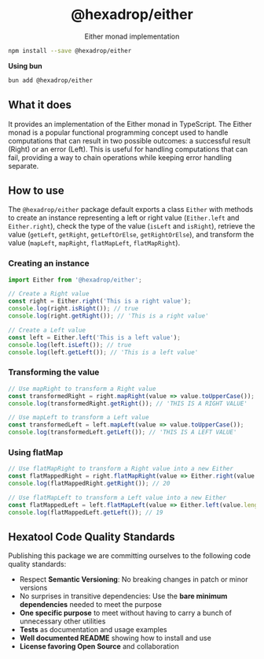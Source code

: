 <h1 align="center">
  @hexadrop/either
</h1>

<p align="center">
    Either monad implementation
</p>

```bash
npm install --save @hexadrop/either
```

**Using bun**

```bash
bun add @hexadrop/either
```

## What it does

It provides an implementation of the Either monad in TypeScript. The Either monad is a popular
functional programming concept used to handle computations that can result in two possible outcomes:
a successful result (Right) or an error (Left). This is useful for handling computations that can fail,
providing a way to chain operations while keeping error handling separate.

## How to use

The `@hexadrop/either` package default exports a class `Either` with methods to create an instance
representing a left or right value (`Either.left` and `Either.right`),
check the type of the value (`isLeft` and `isRight`),
retrieve the value (`getLeft`, `getRight`, `getLeftOrElse`, `getRightOrElse`),
and transform the value (`mapLeft`, `mapRight`, `flatMapLeft`, `flatMapRight`).

### Creating an instance

```typescript
import Either from '@hexadrop/either';

// Create a Right value
const right = Either.right('This is a right value');
console.log(right.isRight()); // true
console.log(right.getRight()); // 'This is a right value'

// Create a Left value
const left = Either.left('This is a left value');
console.log(left.isLeft()); // true
console.log(left.getLeft()); // 'This is a left value'
```

### Transforming the value

```typescript
// Use mapRight to transform a Right value
const transformedRight = right.mapRight(value => value.toUpperCase());
console.log(transformedRight.getRight()); // 'THIS IS A RIGHT VALUE'

// Use mapLeft to transform a Left value
const transformedLeft = left.mapLeft(value => value.toUpperCase());
console.log(transformedLeft.getLeft()); // 'THIS IS A LEFT VALUE'
```

### Using flatMap

```typescript
// Use flatMapRight to transform a Right value into a new Either
const flatMappedRight = right.flatMapRight(value => Either.right(value.length));
console.log(flatMappedRight.getRight()); // 20

// Use flatMapLeft to transform a Left value into a new Either
const flatMappedLeft = left.flatMapLeft(value => Either.left(value.length));
console.log(flatMappedLeft.getLeft()); // 19
```

## Hexatool Code Quality Standards

Publishing this package we are committing ourselves to the following code quality standards:

-   Respect **Semantic Versioning**: No breaking changes in patch or minor versions
-   No surprises in transitive dependencies: Use the **bare minimum dependencies** needed to meet the purpose
-   **One specific purpose** to meet without having to carry a bunch of unnecessary other utilities
-   **Tests** as documentation and usage examples
-   **Well documented README** showing how to install and use
-   **License favoring Open Source** and collaboration
